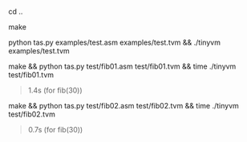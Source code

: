 cd ..

make

python tas.py examples/test.asm examples/test.tvm && ./tinyvm examples/test.tvm

make && python tas.py test/fib01.asm test/fib01.tvm && time ./tinyvm test/fib01.tvm

> 1.4s (for fib(30))

make && python tas.py test/fib02.asm test/fib02.tvm && time ./tinyvm test/fib02.tvm

> 0.7s (for fib(30))